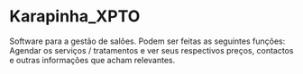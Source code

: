 # Karapinha_XPTO
Software para a gestão de salões.
Podem ser feitas as seguintes funções: Agendar os serviços / tratamentos e ver seus respectivos preços, contactos e outras 
informações que acham relevantes.
